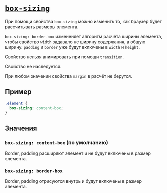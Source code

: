 # [`box-sizing`](../index.md)

При помощи свойства `box-sizing` можно изменить то, как браузер будет рассчитывать размеры элемента.

`box-sizing: border-box` измененяет алгоритм расчёта ширины элемента, чтобы свойство `width` задавало не ширину содержания, а общую ширину. `padding` и `border` уже будут включены в `width` и `height`.

Свойство нельзя анимировать при помощи `transition`.

Свойство не наследуется.

При любом значении свойства `margin` в расчёт не берутся.

## Пример

```css
.element {
  box-sizing: content-box;
}
```

## Значения

### `box-sizing: content-box` (по умолчанию)

Border, padding расширяют элемент и не будут включены в размер элемента.

### `box-sizing: border-box`

Border, padding отрисуются внутрь и будут включены в размер элемента.

